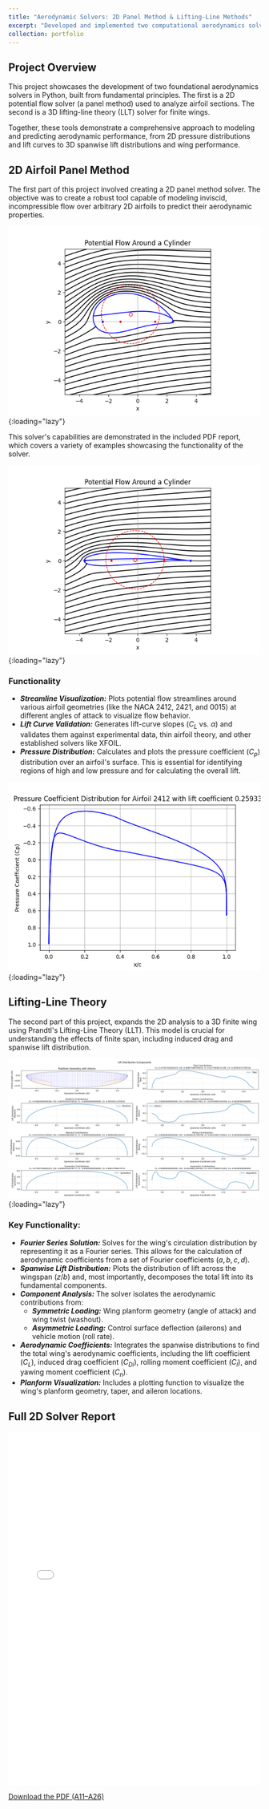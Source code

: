 ```yaml
---
title: "Aerodynamic Solvers: 2D Panel Method & Lifting-Line Methods"
excerpt: "Developed and implemented two computational aerodynamics solvers: a 2D potential flow panel method for airfoil analysis and a lifting-line theory model for finite wings. These tools analyze aerodynamic coefficients, pressure distributions, and spanwise lift distributions.<br/><img src='/images/potential_flow_airfoil.png'>"
collection: portfolio
---
```


Project Overview
-----

This project showcases the development of two foundational aerodynamics solvers in Python, built from fundamental principles. The first is a 2D potential flow solver (a panel method) used to analyze airfoil sections. The second is a 3D lifting-line theory (LLT) solver for finite wings.

Together, these tools demonstrate a comprehensive approach to modeling and predicting aerodynamic performance, from 2D pressure distributions and lift curves to 3D spanwise lift distributions and wing performance.

2D Airfoil Panel Method
-----

The first part of this project involved creating a 2D panel method solver. The objective was to create a robust tool capable of modeling inviscid, incompressible flow over arbitrary 2D airfoils to predict their aerodynamic properties.

![Potential Flow Over a Cylindar](/images/potential_flow_cylinder.png){:loading="lazy"}

This solver's capabilities are demonstrated in the included PDF report, which covers a variety of examples showcasing the functionality of the solver.

![Potential Flow Over an Airfoil](/images/potential_flow_airfoil.png){:loading="lazy"}

### Functionality
* ***Streamline Visualization:*** Plots potential flow streamlines around various airfoil geometries (like the NACA 2412, 2421, and 0015) at different angles of attack to visualize flow behavior.
* ***Lift Curve Validation:*** Generates lift-curve slopes ($C_L$ vs. $\alpha$) and validates them against experimental data, thin airfoil theory, and other established solvers like XFOIL.
* ***Pressure Distribution:*** Calculates and plots the pressure coefficient ($C_p$) distribution over an airfoil's surface. This is essential for identifying regions of high and low pressure and for calculating the overall lift.

![Pressure Plot Over an Airfoil](/images/pressure_plot.png){:loading="lazy"}

Lifting-Line Theory
-----

The second part of this project, expands the 2D analysis to a 3D finite wing using Prandtl's Lifting-Line Theory (LLT). This model is crucial for understanding the effects of finite span, including induced drag and spanwise lift distribution.

![Example Output from the Lifting-Line Code](/images/wing_project.png){:loading="lazy"}

### Key Functionality:

* ***Fourier Series Solution:*** Solves for the wing's circulation distribution by representing it as a Fourier series. This allows for the calculation of aerodynamic coefficients from a set of Fourier coefficients ($a, b, c, d$).
* ***Spanwise Lift Distribution:*** Plots the distribution of lift across the wingspan ($z/b$) and, most importantly, decomposes the total lift into its fundamental components.
* ***Component Analysis:*** The solver isolates the aerodynamic contributions from:
    * ***Symmetric Loading:*** Wing planform geometry (angle of attack) and wing twist (washout).
    * ***Asymmetric Loading:*** Control surface deflection (ailerons) and vehicle motion (roll rate).
* ***Aerodynamic Coefficients:*** Integrates the spanwise distributions to find the total wing's aerodynamic coefficients, including the lift coefficient ($C_L$), induced drag coefficient ($C_{Di}$), rolling moment coefficient ($C_l$), and yawing moment coefficient ($C_n$).
* ***Planform Visualization:*** Includes a plotting function to visualize the wing's planform geometry, taper, and aileron locations.


Full 2D Solver Report
-----

<div style="position:relative;padding-bottom:140%;height:0;overflow:hidden;"> <iframe src="{{ '/files/A11_A26.pdf' | relative_url }}" style="position:absolute;top:0;left:0;width:100%;height:100%;" frameborder="0"></iframe> </div> <p><a href="{{ '/files/A11_A26.pdf' | relative_url }}">Download the PDF (A11–A26)</a></p>




